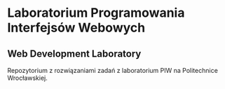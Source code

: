 # Laboratorium Programowania Interfejsów Webowych
## Web Development Laboratory

Repozytorium z rozwiązaniami zadań z laboratorium PIW na Politechnice Wrocławskiej.
